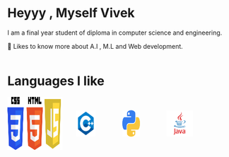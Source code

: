 <h1>Heyyy ,  Myself Vivek</h1> 
<p>I am a final year student of diploma in computer science and engineering. </p>            
<p>🔰 Likes to know more about A.I , M.L and Web development.</p>
<div style="display:flex"></div>
<h1> Languages I like </h1>
<div style="display:flex">
<img src="Daco.png" width="80px">
<img src="js.png" width="45px">
<img src="cpp.png" width="45px" style="padding:30px">

<img src="py.png" width="40px" style="padding:30px">
<img src="java.png" width="60px" style="padding:30px">
</div>
